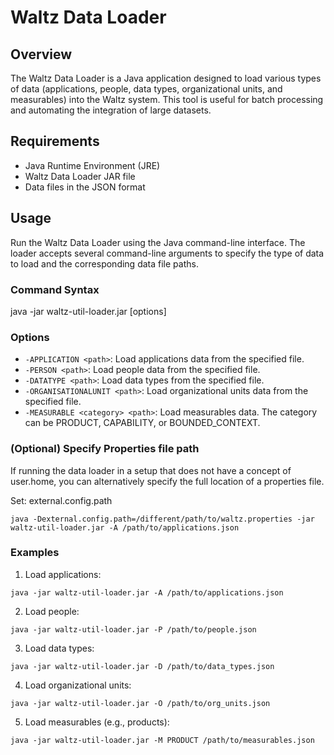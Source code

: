 # Waltz Data Loader

## Overview
The Waltz Data Loader is a Java application designed to load various types of data (applications, people, data types, organizational units, and measurables) into the Waltz system. This tool is useful for batch processing and automating the integration of large datasets.

## Requirements
- Java Runtime Environment (JRE)
- Waltz Data Loader JAR file
- Data files in the JSON format

## Usage
Run the Waltz Data Loader using the Java command-line interface. The loader accepts several command-line arguments to specify the type of data to load and the corresponding data file paths.

### Command Syntax
java -jar waltz-util-loader.jar [options]


### Options
- `-APPLICATION <path>`: Load applications data from the specified file.
- `-PERSON <path>`: Load people data from the specified file.
- `-DATATYPE <path>`: Load data types from the specified file.
- `-ORGANISATIONALUNIT <path>`: Load organizational units data from the specified file.
- `-MEASURABLE <category> <path>`: Load measurables data. The category can be PRODUCT, CAPABILITY, or BOUNDED_CONTEXT.

### (Optional) Specify Properties file path
If running the data loader in a setup that does not have a concept of user.home, you can alternatively specify the full location of a properties file.

Set: external.config.path

```
java -Dexternal.config.path=/different/path/to/waltz.properties -jar waltz-util-loader.jar -A /path/to/applications.json
```

### Examples
1. Load applications:
```
java -jar waltz-util-loader.jar -A /path/to/applications.json
```
2. Load people:
```
java -jar waltz-util-loader.jar -P /path/to/people.json
```
3. Load data types:
```
java -jar waltz-util-loader.jar -D /path/to/data_types.json
```
4. Load organizational units:
```
java -jar waltz-util-loader.jar -O /path/to/org_units.json
```
5. Load measurables (e.g., products):
```
java -jar waltz-util-loader.jar -M PRODUCT /path/to/measurables.json
```